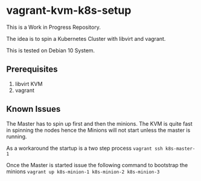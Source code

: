 # vagrant-kvm-k8s-setup

This is a Work in Progress Repository.

The idea is to spin a Kubernetes Cluster with libvirt and vagrant.

This is tested on Debian 10 System.


## Prerequisites
1. libvirt KVM
2. vagrant


## Known Issues

The Master has to spin up first and then the minions.
The KVM is quite fast in spinning the nodes hence the Minions will not start unless the master is running.

As a workaround the startup is a two step process
`vagrant ssh k8s-master-1`

Once the Master is started issue the following command to bootstrap the minions
`vagrant up k8s-minion-1 k8s-minion-2 k8s-minion-3`
